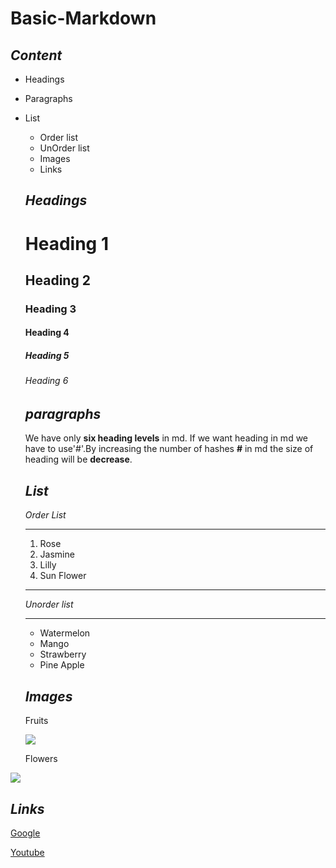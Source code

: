 # Basic-Markdown

## *Content*

- Headings
- Paragraphs
- List
  - Order list
  - UnOrder list
  - Images
  - Links
  
  ## *Headings*
  
  # Heading 1
  ## Heading 2
  ### Heading 3
  #### Heading 4
  ##### Heading 5
  ###### Heading 6
  
  ## *paragraphs*
  
  We have only **six heading levels** in md. If we want   heading in md we have to use'#'.By increasing the number of hashes **#** in md the size of heading will be **decrease**.
  
  ## *List*
  
   *Order List*
  ***
  1. Rose
  2. Jasmine
  3. Lilly
  4. Sun Flower
  ***
   *Unorder list*
  ***
  - Watermelon
  - Mango
  - Strawberry
  - Pine Apple
  
  ## *Images*
  
  Fruits
  
  ![](https://www.healthyeating.org/images/default-source/home-0.0/nutrition-topics-2.0/general-nutrition-wellness/2-2-2-3foodgroups_fruits_detailfeature_thumb.jpg?sfvrsn=7abe71fe_4)
  
  Flowers
  
 ![](https://i.pinimg.com/originals/c5/ae/de/c5aeded59e8748cbf14a04b54c58f139.jpg)
  
  ## *Links*
  
  [Google](https://www.google.com)
  
  [Youtube](https://www.youtube.com)
  
